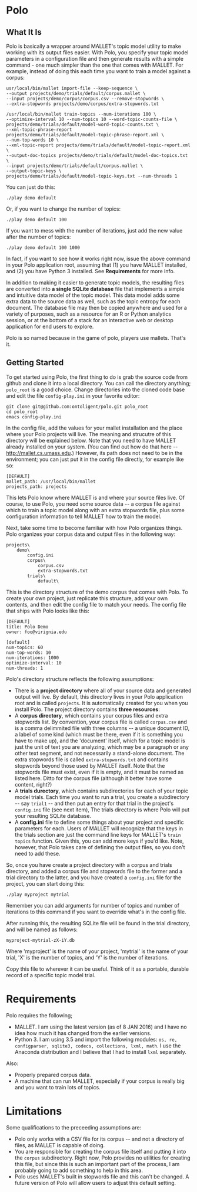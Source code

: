 # Polo

## What It Is

Polo is basically a wrapper around MALLET's topic model utility to
make working with its output files easier. With Polo, you specify your
topic model parameters in a configuration file and then generate
results with a simple command - one much simpler than the one that
comes with MALLET. For example, instead of doing this each time you
want to train a model against a corpus:

```
usr/local/bin/mallet import-file --keep-sequence \
--output projects/demo/trials/default/corpus.mallet \
--input projects/demo/corpus/corpus.csv --remove-stopwords \
--extra-stopwords projects/demo/corpus/extra-stopwords.txt

/usr/local/bin/mallet train-topics --num-iterations 100 \
--optimize-interval 10 --num-topics 10 --word-topic-counts-file \ 
projects/demo/trials/default/model-word-topic-counts.txt \
--xml-topic-phrase-report
projects/demo/trials/default/model-topic-phrase-report.xml \
--num-top-words 10 \
--xml-topic-report projects/demo/trials/default/model-topic-report.xml \
--output-doc-topics projects/demo/trials/default/model-doc-topics.txt \
--input projects/demo/trials/default/corpus.mallet \
--output-topic-keys \
projects/demo/trials/default/model-topic-keys.txt --num-threads 1
```

You can just do this:

```
./play demo default
```

Or, if you want to change the number of topics:

```
./play demo default 100
```

If you want to mess with the number of iterations, just add the
new value after the number of topics:

```
./play demo default 100 1000
```

In fact, if you want to see how it works right now, issue the above
command in your Polo application root, assuming that (1) you have
MALLET installed, and (2) you have Python 3 installed. See
**Requirements** for more info.

In addition to making it easier to generate topic models, the
resulting files are converted into **a single SQLite database** file that
implements a simple and intuitive data model of the topic model. This
data model adds some extra data to the source data as well, such as
the topic entropy for each document. The database file may then be
copied anywhere and used for a variety of purposes, such as a resource
for an R or Python analytics session, or at the bottom of a stack for
an interactive web or desktop application for end users to explore.

Polo is so named because in the game of polo, players use
mallets. That's it.

## Getting Started

To get started using Polo, the first thing to do is grab the source
code from github and clone it into a local directory. You can call the directory
anything; `polo_root` is a good choice. Change directories into the
cloned code base and edit the file `config-play.ini` in your favorite editor:

```
git clone git@github.com:ontoligent/polo.git polo_root
cd polo_root
emacs config-play.ini
```

In the config file, add the values for your mallet installation and
the place where your Polo projects will live. The meaning and
strucutre of this directory will be explained below. Note that you
need to have MALLET already installed on your system. (You can find
out how do that here -- http://mallet.cs.umass.edu.) However, its path
does not need to be in the environment; you can just put it in the
config file directly, for example like so:

```
[DEFAULT]
mallet_path: /usr/local/bin/mallet
projects_path: projects
```

This lets Polo know where MALLET is and where your source files
live. Of course, to use Polo, you need some source data -- a corpus
file against which to train a topic model along with an extra
stopwords file, plus some configuration information to tell MALLET how
to train the model.

Next, take some time to become familiar with how Polo organizes
things. Polo organizes your corpus data and output files in the
following way:

```
projects\
	demo\
		config.ini
		corpus\
			corpus.csv
			extra-stopwords.txt
		trials\
			default\
```

This is the directory structure of the demo corpus that comes with
Polo. To create your own project, just replicate this structure, add your
own contents, and then edit the config file to match your needs. The config
file that ships with Polo looks like this:

```
[DEFAULT]
title: Polo Demo
owner: foo@virignia.edu

[default]
num-topics: 60
num-top-words: 10
num-iterations: 1000
optimize-interval: 10
num-threads: 1
```

Polo's directory structure reflects the following assumptions:

* There is a **project directory** where all of your source data and
  generated output will live. By default, this directory lives in your
  Polo application root and is called `projects`. It is automatically
  created for you when you install Polo. The project directory
  contains **three resources**:
* A **corpus directory**, which contains your corpus files and extra
stopwords list. By convention, your corpus file is called `corpus.csv`
and is a comma delimmited file with three columns -- a unique document
ID, a label of some kind (which must be there, even if it is something
you have to make up), and the 'document' itself, which for a topic
model is just the unit of text you are analyzing, which may be a
paragraph or any other text segment, and not necessarily a stand-alone
document. The extra stopwords file is called `extra-stopwords.txt` and
contains stopwords beyond those used by MALLET itself. Note that the
stopwords file must exist, even if it is empty, and it must be named
as listed here. Ditto for the corpus file (although it better have
some content, right?)
* A **trials durectory**, which contains subdirectories for each of
your topic model trials. Each time you want to run a trial, you create
a subdirectory -- say `trial1` -- and then put an entry for that trial
in the project's `config.ini` file (see next item), The trials
directory is where Polo will put your resulting SQLite database.
* A **config.ini** file to define some things about your project and
specific parameters for each. Users of MALLET will recognize that the
keys in the trials section are just the command line keys for MALLET's
`train topics` function. Given this, you can add more keys if you'd
like. Note, however, that Polo takes care of defining the output
files, so you don't need to add these.

So, once you have create a project directory with a corpus and trials
directory, and added a corpus file and stopwords file to the former
and a trial directory to the latter, and you have created a
`config.ini` file for the project, you can start doing this:

`./play myproject mytrial`

Remember you can add arguments for number of topics and number of
iterations to this command if you want to override what's in the
config file.

After running this, the resulting SQLite file will be found in the trial directory, and
will be named as follows:

`myproject-mytrial-zX-iY.db`

Where 'myproject' is the name of your project, 'mytrial' is the name
of your trial, 'X' is the number of topics, and 'Y' is the number of
iterations.

Copy this file to wherever it can be useful. Think of it as a
portable, durable record of a specific topic model trial.

# Requirements

Polo requires the following;
* MALLET. I am using the latest version (as of 8 JAN
  2016) and I have no idea how much it has changed from the earlier
versions.
* Python 3. I am using 3.5 and import the following modules: `os, re,
configparser, sqlite3, codecs, collections, lxml, math`. I use the
Anaconda distribution and I believe that I had to install `lxml`
separately.

Also:
* Properly prepared corpus data.
* A machine that can run MALLET, especially if your corpus is really
big and you want to train lots of topics.

# Limitations

Some qualifications to the preceeding assumptions are:

* Polo only works with a CSV file for its corpus -- and not a
directory of files, as MALLET is capable of doing.
* You are responsible for creating the corpus file itself and putting
it into the `corpus` subdirectory. Right now, Polo provides no
utilities for creating this file, but since this is such an important
part of the process, I am probably going to add something to help in
this area.
* Polo uses MALLET's built in stopwords file and this can't be
  changed.  A future version of Polo will allow users to adjust this
  default setting.
